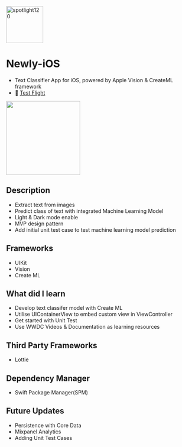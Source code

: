 <img width="100" height="100" alt="spotlight120" src="https://user-images.githubusercontent.com/59039044/140596234-6737b042-e297-4cc8-90bf-c87aedb7bd33.png">

# Newly-iOS
- Text Classifier App for iOS, powered by Apple Vision &amp; CreateML framework
-  <a href="https://testflight.apple.com/join/O9AemLOu">Test Flight<a/>

  
<img width ="200" src="https://user-images.githubusercontent.com/59039044/142095058-63924830-7c0e-4a01-aeba-5bd294b6e561.mov">




## Description
- Extract text from images
- Predict class of text with integrated Machine Learning Model
- Light & Dark mode enable
- MVP design pattern
- Add initial unit test case to test machine learning model prediction

## Frameworks
- UIKit
- Vision
- Create ML

## What did I learn
- Develop text classifer model with Create ML
- Utilise UIContainerView to embed custom view in ViewController
- Get started with Unit Test
- Use WWDC Videos & Documentation as learning resources

## Third Party Frameworks
- Lottie

## Dependency Manager
- Swift Package Manager(SPM)

## Future Updates

- Persistence with Core Data
- Mixpanel Analytics
- Adding Unit Test Cases
